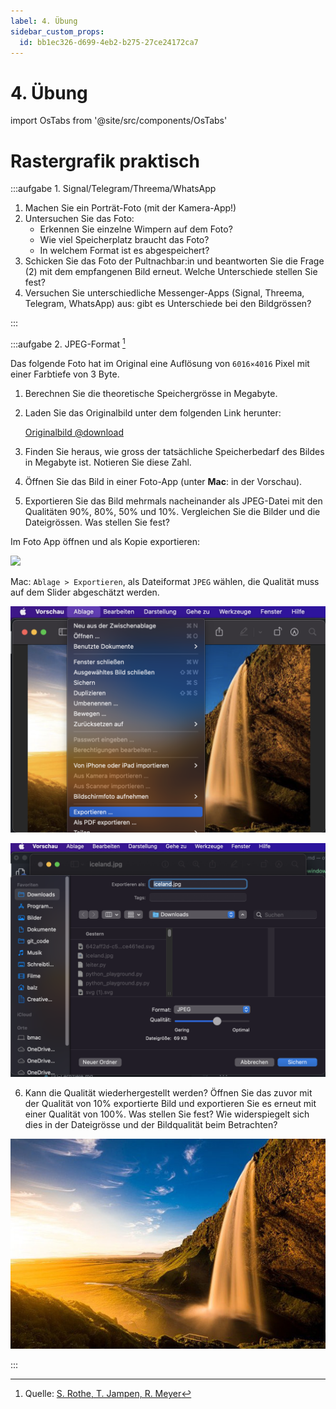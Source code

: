 ```yaml
---
label: 4. Übung
sidebar_custom_props:
  id: bb1ec326-d699-4eb2-b275-27ce24172ca7
---
```


# 4. Übung

import OsTabs from '@site/src/components/OsTabs'


# Rastergrafik praktisch

:::aufgabe 1. Signal/Telegram/Threema/WhatsApp
1. Machen Sie ein Porträt-Foto (mit der Kamera-App!)
2. Untersuchen Sie das Foto:
   - Erkennen Sie einzelne Wimpern auf dem Foto?
   - Wie viel Speicherplatz braucht das Foto?
   - In welchem Format ist es abgespeichert?
3. Schicken Sie das Foto der Pultnachbar:in und beantworten Sie die Frage (2) mit dem empfangenen Bild erneut. Welche Unterschiede stellen Sie fest?
4. Versuchen Sie unterschiedliche Messenger-Apps (Signal, Threema, Telegram, WhatsApp) aus: gibt es Unterschiede bei den Bildgrössen?

<Answer type="text" webKey="952e52df-458b-493b-95fd-e4a636af4ae8" />
:::

:::aufgabe 2. JPEG-Format [^1]

Das folgende Foto hat im Original eine Auflösung von `6016×4016` Pixel mit einer Farbtiefe von 3 Byte.



1. Berechnen Sie die theoretische Speichergrösse in Megabyte.
2. Laden Sie das Originalbild unter dem folgenden Link herunter:

   [Originalbild @download](assets/iceland.jpg)

3. Finden Sie heraus, wie gross der tatsächliche Speicherbedarf des Bildes in Megabyte ist. Notieren Sie diese Zahl.
4. Öffnen Sie das Bild in einer Foto-App (unter **Mac**: in der Vorschau).
5. Exportieren Sie das Bild mehrmals nacheinander als JPEG-Datei mit den Qualitäten 90%, 80%, 50% und 10%. Vergleichen Sie die Bilder und die Dateigrössen. Was stellen Sie fest?


<OsTabs>
  <TabItem value="win">

Im Foto App öffnen und als Kopie exportieren:

![](images/04-uebung/jpeg-quality-windows.gif)
  </TabItem>
  <TabItem value="mac">

Mac: `Ablage > Exportieren`, als Dateiformat `JPEG` wählen, die Qualität muss auf dem Slider abgeschätzt werden.

![](images/04-uebung/jpeg-quality-1-osx.png)

![](images/04-uebung/jpeg-quality-2-osx.png)
  </TabItem>
</OsTabs>

6. Kann die Qualität wiederhergestellt werden? Öffnen Sie das zuvor mit der Qualität von 10% exportierte Bild und exportieren Sie es erneut mit einer Qualität von 100%. Was stellen Sie fest? Wie widerspiegelt sich dies in der Dateigrösse und der Bildqualität beim Betrachten?

![Island](images/04-uebung/iceland.jpg)

<Answer type="text" webKey="2e1c4773-da2e-42da-b506-f158fa968916" />
::: 

[^1]: Quelle: [S. Rothe, T. Jampen, R. Meyer](https://informatik.mygymer.ch/base/?b=code&p=922802)
